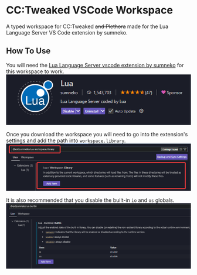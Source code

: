 # CC:Tweaked VSCode Workspace
 A typed workspace for CC:Tweaked ~~and Plethora~~ made for the Lua Language Server VS Code extension by sumneko.

## How To Use
You will need the [Lua Language Server vscode extension by sumneko](https://marketplace.visualstudio.com/items?itemName=sumneko.lua) for this workspace to work.
![vscodeExtension](images/extension.png)

Once you download the workspace you will need to go into the extension's settings and add the path into `workspace.library`.
![extensionSettings](images/settings.png)

It is also recommended that you disable the built-in `io` and `os` globals.
![disableSettings](images/builtin.png)